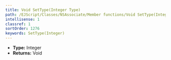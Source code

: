 ```yaml
---
title: Void SetType(Integer Type)
path: /EJScript/Classes/NSAssociate/Member functions/Void SetType(Integer p_0)
intellisense: 1
classref: 1
sortOrder: 1276
keywords: SetType(Integer)
---
```



* **Type:** Integer
* **Returns:** Void



